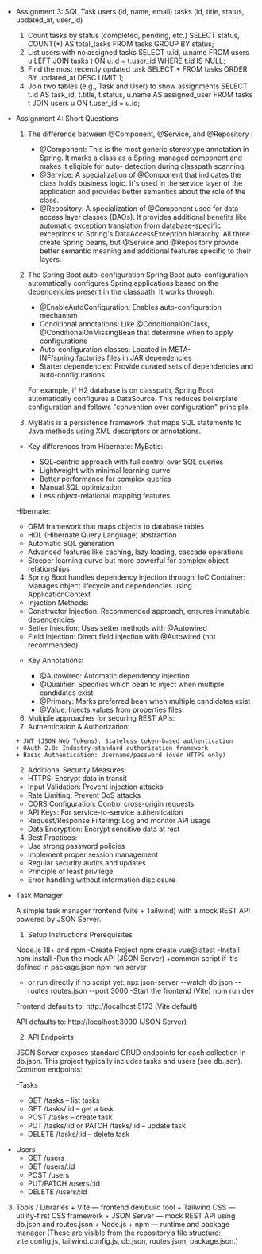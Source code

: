 * Assignment 3: SQL Task 
  users (id, name, email)
  tasks (id, title, status, updated_at, user_id)
  
  1. Count tasks by status (completed, pending, etc.)
    SELECT status, COUNT(*) AS total_tasks
    FROM tasks
    GROUP BY status;
  2. List users with no assigned tasks
    SELECT u.id, u.name
    FROM users u
    LEFT JOIN tasks t ON u.id = t.user_id
    WHERE t.id IS NULL;
  3. Find the most recently updated task
    SELECT *
    FROM tasks
    ORDER BY updated_at DESC
    LIMIT 1;
  4. Join two tables (e.g., Task and User) to show assignments
    SELECT t.id AS task_id, t.title, t.status, u.name AS assigned_user
    FROM tasks t
    JOIN users u ON t.user_id = u.id;
* Assignment 4: Short Questions
  1. The difference between @Component, @Service, and @Repository :
     + @Component: This is the most generic stereotype annotation in Spring. It marks a class as a Spring-managed component and makes it eligible for auto-                detection during classpath scanning.
     + @Service: A specialization of @Component that indicates the class holds business logic. It's used in the service layer of the application and provides               better semantics about the role of the class.
     + @Repository: A specialization of @Component used for data access layer classes (DAOs). It provides additional benefits like automatic exception translation         from database-specific exceptions to Spring's DataAccessException hierarchy.
     All three create Spring beans, but @Service and @Repository provide better semantic meaning and additional features specific to their layers.
  2. The  Spring Boot auto-configuration
      Spring Boot auto-configuration automatically configures Spring applications based on the dependencies present in the classpath. It works through:

      + @EnableAutoConfiguration: Enables auto-configuration mechanism
      + Conditional annotations: Like @ConditionalOnClass, @ConditionalOnMissingBean that determine when to apply configurations
      + Auto-configuration classes: Located in META-INF/spring.factories files in JAR dependencies
      + Starter dependencies: Provide curated sets of dependencies and auto-configurations
      
      For example, if H2 database is on classpath, Spring Boot automatically configures a DataSource. This reduces boilerplate configuration and follows                  "convention over configuration" principle.
  3. MyBatis is a persistence framework that maps SQL statements to Java methods using XML descriptors or annotations.
    - Key differences from Hibernate:
    MyBatis:

      + SQL-centric approach with full control over SQL queries
      + Lightweight with minimal learning curve
      + Better performance for complex queries
      + Manual SQL optimization
      + Less object-relational mapping features

    Hibernate:

     + ORM framework that maps objects to database tables
     + HQL (Hibernate Query Language) abstraction
     + Automatic SQL generation
     + Advanced features like caching, lazy loading, cascade operations
     + Steeper learning curve but more powerful for complex object relationships
  4. Spring Boot handles dependency injection through:
      IoC Container: Manages object lifecycle and dependencies using ApplicationContext
    - Injection Methods:
      
     + Constructor Injection: Recommended approach, ensures immutable dependencies
     + Setter Injection: Uses setter methods with @Autowired
     + Field Injection: Direct field injection with @Autowired (not recommended)
      
    - Key Annotations:
      
      + @Autowired: Automatic dependency injection
      + @Qualifier: Specifies which bean to inject when multiple candidates exist
      + @Primary: Marks preferred bean when multiple candidates exist
      + @Value: Injects values from properties files
  6. Multiple approaches for securing REST APIs:
    1. Authentication & Authorization:
    
      + JWT (JSON Web Tokens): Stateless token-based authentication
      + OAuth 2.0: Industry-standard authorization framework
      + Basic Authentication: Username/password (over HTTPS only)
    2. Additional Security Measures:

     + HTTPS: Encrypt data in transit
     + Input Validation: Prevent injection attacks
     + Rate Limiting: Prevent DoS attacks
     + CORS Configuration: Control cross-origin requests
     + API Keys: For service-to-service authentication
     + Request/Response Filtering: Log and monitor API usage
     + Data Encryption: Encrypt sensitive data at rest
    4. Best Practices:
  
     + Use strong password policies
     + Implement proper session management
     + Regular security audits and updates
     + Principle of least privilege
     + Error handling without information disclosure

 * Task Manager

    A simple task manager frontend (Vite + Tailwind) with a mock REST API powered by JSON Server.
    
    1. Setup Instructions
    Prerequisites
    
    Node.js 18+ and npm
    -Create Project
     npm create vue@latest
    -Install
    npm install
   -Run the mock API (JSON Server)
      +common script if it's defined in package.json
    npm run server
      + or run directly if no script yet:
    npx json-server --watch db.json --routes routes.json --port 3000
  -Start the frontend (Vite)
    npm run dev
    
    
    Frontend defaults to: http://localhost:5173 (Vite default)
    
    API defaults to: http://localhost:3000 (JSON Server)

   2. API Endpoints

    JSON Server exposes standard CRUD endpoints for each collection in db.json. This project typically includes tasks and users (see db.json). Common endpoints:
    
    -Tasks 
    + GET /tasks – list tasks
    + GET /tasks/:id – get a task
    + POST /tasks – create task
    + PUT /tasks/:id or PATCH /tasks/:id – update task 
    + DELETE /tasks/:id – delete task
  
  - Users
    + GET /users
    + GET /users/:id
    + POST /users
    + PUT/PATCH /users/:id
    + DELETE /users/:id
  3. Tools / Libraries 
    + Vite — frontend dev/build tool
    + Tailwind CSS — utility-first CSS framework
    + JSON Server — mock REST API using db.json and routes.json
    + Node.js + npm — runtime and package manager
    (These are visible from the repository’s file structure: vite.config.js, tailwind.config.js, db.json, routes.json, package.json.)
